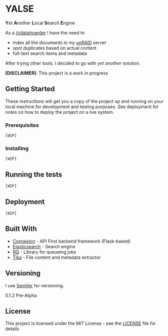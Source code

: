 # YALSE

**Y**et **A**nother **L**ocal **S**earch **E**ngine

As a [/r/datahoarder](https://www.reddit.com/r/DataHoarder/) I have the need to 
* index all the documents in my [unRAID](https://unraid.net/) server
* spot duplicates based on actual content
* full-text search items and metadata

After trying other tools, I decided to go with *yet another* solution.

**[DISCLAIMER]**: This project is a work in progress

## Getting Started

These instructions will get you a copy of the project up and running on your local machine for development and testing purposes. See deployment for notes on how to deploy the project on a live system.

### Prerequisites


```
[WIP]
```

### Installing


```
[WIP]
```

## Running the tests

```
[WIP]
```

## Deployment

```
[WIP]
```

## Built With

* [Connexion](https://github.com/zalando/connexion) - API First backend framework (Flask-based)
* [Elasticsearch](https://www.elastic.co/) - Search engine
* [RQ](https://python-rq.org/) - Library for queueing jobs
* [Tika](https://tika.apache.org/) - File content and metadata extractor

## Versioning

I use [SemVer](http://semver.org/) for versioning. 

0.1.2 Pre-Alpha
## License

This project is licensed under the MIT License - see the [LICENSE](LICENSE) file for details
